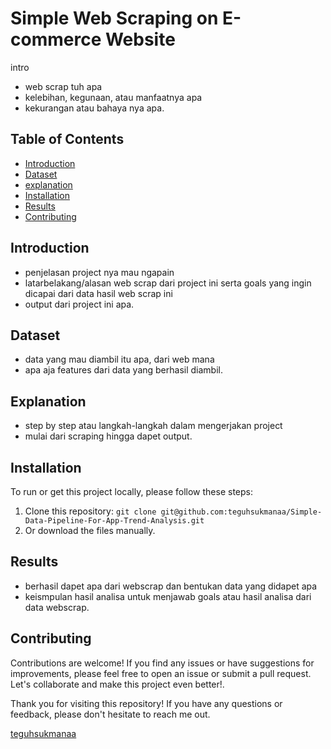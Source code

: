# Simple Web Scraping on E-commerce Website
intro
- web scrap tuh apa
- kelebihan, kegunaan, atau manfaatnya apa
- kekurangan atau bahaya nya apa.

## Table of Contents
- [Introduction](#introduction)
- [Dataset](#dataset)
- [explanation](#explanation)
- [Installation](#installation)
- [Results](#results)
- [Contributing](#contributing)

## Introduction
- penjelasan project nya mau ngapain
- latarbelakang/alasan web scrap dari project ini serta goals yang ingin dicapai dari data hasil web scrap ini
- output dari project ini apa.

## Dataset
- data yang mau diambil itu apa, dari web mana
- apa aja features dari data yang berhasil diambil.

## Explanation
- step by step atau langkah-langkah dalam mengerjakan project
- mulai dari scraping hingga dapet output.

## Installation
To run or get this project locally, please follow these steps:
1. Clone this repository: `git clone git@github.com:teguhsukmanaa/Simple-Data-Pipeline-For-App-Trend-Analysis.git`
2. Or download the files manually.

## Results
- berhasil dapet apa dari webscrap dan bentukan data yang didapet apa
- keismpulan hasil analisa untuk menjawab goals atau hasil analisa dari data webscrap.

## Contributing
Contributions are welcome! If you find any issues or have suggestions for improvements, please feel free to open an issue or submit a pull request. Let's collaborate and make this project even better!.

Thank you for visiting this repository! If you have any questions or feedback, please don't hesitate to reach me out.


[teguhsukmanaa](https://github.com/teguhsukmanaa)
